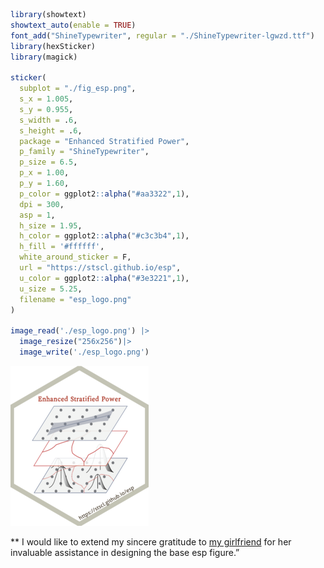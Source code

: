 
``` r
library(showtext)
showtext_auto(enable = TRUE)
font_add("ShineTypewriter", regular = "./ShineTypewriter-lgwzd.ttf")
library(hexSticker)
library(magick)

sticker(
  subplot = "./fig_esp.png",
  s_x = 1.005,
  s_y = 0.955,
  s_width = .6,
  s_height = .6,
  package = "Enhanced Stratified Power",
  p_family = "ShineTypewriter",
  p_size = 6.5,
  p_x = 1.00,
  p_y = 1.60,
  p_color = ggplot2::alpha("#aa3322",1),
  dpi = 300,
  asp = 1,
  h_size = 1.95,
  h_color = ggplot2::alpha("#c3c3b4",1),
  h_fill = '#ffffff',
  white_around_sticker = F,
  url = "https://stscl.github.io/esp",
  u_color = ggplot2::alpha("#3e3221",1),
  u_size = 5.25,
  filename = "esp_logo.png"
)

image_read('./esp_logo.png') |> 
  image_resize("256x256")|> 
  image_write('./esp_logo.png')
```

![](./esp_logo.png)

\*\* I would like to extend my sincere gratitude to [my
girlfriend](https://github.com/layeyo) for her invaluable assistance in
designing the base esp figure.”
